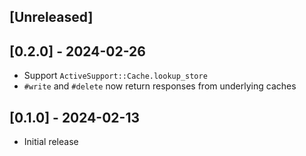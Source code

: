 ## [Unreleased]

## [0.2.0] - 2024-02-26

- Support `ActiveSupport::Cache.lookup_store`
- `#write` and `#delete` now return responses from underlying caches

## [0.1.0] - 2024-02-13

- Initial release
